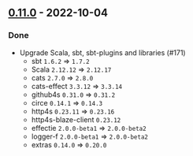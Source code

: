 ## [0.11.0](https://github.com/Kevin-Lee/sbt-github-pages/issues?utf8=%E2%9C%93&q=is%3Aissue+is%3Aclosed+-label%3Arelease+milestone%3Amilestone15) - 2022-10-04

### Done
* Upgrade Scala, sbt, sbt-plugins and libraries (#171)
  * sbt `1.6.2` => `1.7.2`
  * Scala `2.12.12` => `2.12.17`
  * cats `2.7.0` => `2.8.0`
  * cats-effect `3.3.12` => `3.3.14`
  * github4s `0.31.0` => `0.31.2`
  * circe `0.14.1` => `0.14.3`
  * http4s `0.23.11` => `0.23.16`
  * http4s-blaze-client `0.23.12`
  * effectie `2.0.0-beta1` => `2.0.0-beta2`
  * logger-f `2.0.0-beta1` => `2.0.0-beta2`
  * extras `0.14.0` => `0.20.0`
